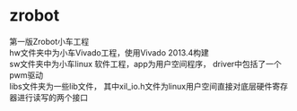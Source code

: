 zrobot
======

第一版Zrobot小车工程  
hw文件夹中为小车Vivado工程，使用Vivado 2013.4构建  
sw文件夹中为小车linux 软件工程，app为用户空间程序， driver中包括了一个pwm驱动  
libs文件夹为一些lib文件， 其中xil_io.h文件为linux用户空间直接对底层硬件寄存器进行读写的两个接口  


